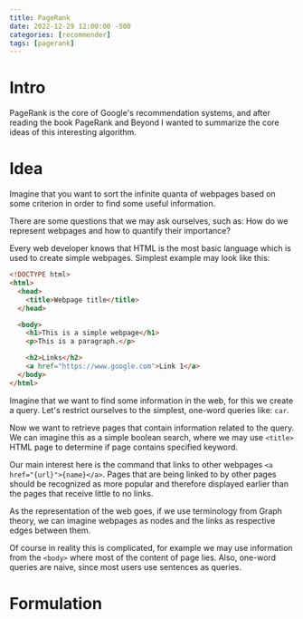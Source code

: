 ```yaml
---
title: PageRank
date: 2022-12-29 12:00:00 -500
categories: [recommender]
tags: [pagerank]
---
```


# Intro
PageRank is the core of Google's recommendation systems, and after reading the book PageRank and Beyond
I wanted to summarize the core ideas of this interesting algorithm.

# Idea
Imagine that you want to sort the infinite quanta of webpages based on some criterion in
order to find some useful information.

There are some questions that we may ask ourselves, such as: How do we represent webpages and
how to quantify their importance?

Every web developer knows that HTML is the most basic language which is used to create simple webpages.
Simplest example may look like this:
```html
<!DOCTYPE html>
<html>
  <head>
    <title>Webpage title</title>
  </head>

  <body>
    <h1>This is a simple webpage</h1>
    <p>This is a paragraph.</p>

    <h2>Links</h2>
    <a href="https://www.google.com">Link 1</a>
  </body>
</html>
```
Imagine that we want to find some information in the web, for this we create a query.
Let's restrict ourselves to the simplest, one-word queries like: ```car```.

Now we want to retrieve pages that contain information related to the query.
We can imagine this as a simple boolean search, where we may use ```<title>``` HTML page to determine if page contains specified keyword.

Our main interest here is the command that links to other webpages ```<a href="{url}">{name}</a>```.
Pages that are being linked to by other pages should be recognized as more popular and therefore displayed earlier
than the pages that receive little to no links.

As the representation of the web goes, if we use terminology from Graph theory, we can imagine webpages as nodes and the links as
respective edges between them.

Of course in reality this is complicated, for example we may use information from the ```<body>```
where most of the content of page lies. Also, one-word queries are naive, since most users use sentences as queries.

# Formulation
